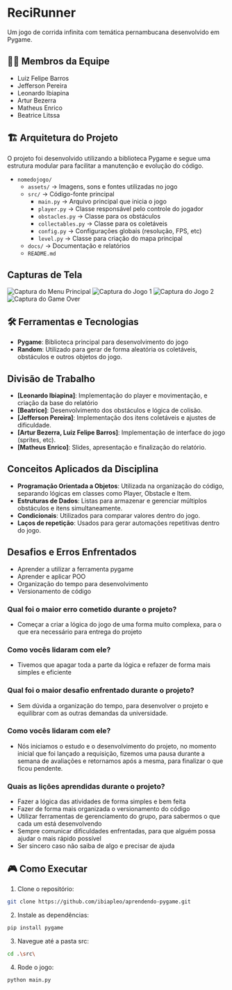 # ReciRunner

Um jogo de corrida infinita com temática pernambucana desenvolvido em Pygame.

## 🧑‍💻 Membros da Equipe

- Luiz Felipe Barros <lfpab>
- Jefferson Pereira <jpoj>
- Leonardo Ibiapina <ljoi>
- Artur Bezerra <abs11>
- Matheus Enrico <mecsb>
- Beatrice Litssa <blqp>

## 🏗️ Arquitetura do Projeto

O projeto foi desenvolvido utilizando a biblioteca Pygame e segue uma estrutura modular para facilitar a manutenção e evolução do código.

- `nomedojogo/`
  - `assets/` → Imagens, sons e fontes utilizadas no jogo
  - `src/` → Código-fonte principal
    - `main.py` → Arquivo principal que inicia o jogo
    - `player.py` → Classe responsável pelo controle do jogador
    - `obstacles.py` → Classe para os obstáculos
    - `collectables.py` → Classe para os coletáveis
    - `config.py` → Configurações globais (resolução, FPS, etc)
    - `level.py` → Classe para criação do mapa principal
  - `docs/` → Documentação e relatórios
  - `README.md`

## Capturas de Tela

![Captura do Menu Principal](assets/MENU.jpg)
![Captura do Jogo 1](assets/INGAME_1.jpg)
![Captura do Jogo 2](assets/INGAME_2.jpg)
![Captura do Game Over](assets/GAME_OVER.jpg)

## 🛠️ Ferramentas e Tecnologias

- **Pygame**: Biblioteca principal para desenvolvimento do jogo
- **Random**: Utilizado para gerar de forma aleatória os coletáveis, obstáculos e outros objetos do jogo.

## Divisão de Trabalho
- **[Leonardo Ibiapina]**: Implementação do player e movimentação, e criação da base do relatório
- **[Beatrice]**: Desenvolvimento dos obstáculos e lógica de colisão.
- **[Jefferson Pereira]**: Implementação dos itens coletáveis e ajustes de dificuldade.
- **[Artur Bezerra, Luiz Felipe Barros]**: Implementação de interface do jogo (sprites, etc).
- **[Matheus Enrico]**: Slides, apresentação e finalização do relatório.

## Conceitos Aplicados da Disciplina
- **Programação Orientada a Objetos**: Utilizada na organização do código, separando lógicas em classes como Player, Obstacle e Item.
- **Estruturas de Dados**: Listas para armazenar e gerenciar múltiplos obstáculos e itens simultaneamente.
- **Condicionais**: Utilizados para comparar valores dentro do jogo.
- **Laços de repetição**: Usados para gerar automações repetitivas dentro do jogo.

## Desafios e Erros Enfrentados
- Aprender a utilizar a ferramenta pygame
- Aprender e aplicar POO
- Organização do tempo para desenvolvimento
- Versionamento de código 

### Qual foi o maior erro cometido durante o projeto? 
- Começar a criar a lógica do jogo de uma forma muito complexa, para o que era necessário para entrega do projeto
### Como vocês lidaram com ele? 
- Tivemos que apagar toda a parte da lógica e refazer de forma mais simples e eficiente

### Qual foi o maior desafio enfrentado durante o projeto? 
- Sem dúvida a organização do tempo, para desenvolver o projeto e equilibrar com as outras demandas da universidade.
### Como vocês lidaram com ele?
- Nós iniciamos o estudo e o desenvolvimento do projeto, no momento inicial que foi lançado a requisição, fizemos uma pausa durante a semana de avaliações e retornamos após a mesma, para finalizar o que ficou pendente.

### Quais as lições aprendidas durante o projeto?
- Fazer a lógica das atividades de forma simples e bem feita
- Fazer de forma mais organizada o versionamento do código
- Utilizar ferramentas de gerenciamento do grupo, para sabermos o que cada um está desenvolvendo
- Sempre comunicar dificuldades enfrentadas, para que alguém possa ajudar o mais rápido possível
- Ser sincero caso não saiba de algo e precisar de ajuda

## 🎮 Como Executar

1. Clone o repositório:
```bash
git clone https://github.com/ibiapleo/aprendendo-pygame.git
```
2. Instale as dependências:
```bash
pip install pygame
```
3. Navegue até a pasta src:
```bash
cd .\src\
```
4. Rode o jogo:
```bash
python main.py
```